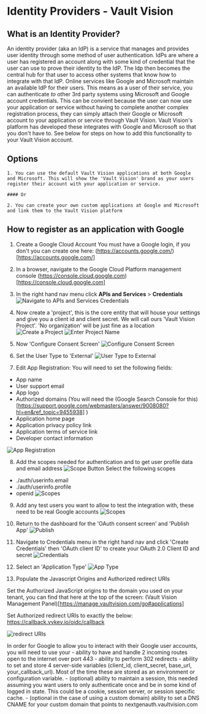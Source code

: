 Identity Providers - Vault Vision
==================

## What is an Identity Provider?

An identity provider (aka an IdP) is a service that manages and provides user identity through some method of user authentication. IdPs are where a user has registered an account along with some kind of credential that the user can use to prove their identity to the IdP. The Idp then becomes the central hub for that user to access other systems that know how to integrate with that IdP. Online services like Google and Microsoft maintain an available IdP for their users.  This means as a user of their service, you can authenticate _to_ other 3rd party systems using Microsoft and Google account credentials. This can be convient because the user can now use your application or service without having to complete another complex registration process, they can simply attach their Google or Microsoft account to your application or service through Vault Vision. Vault Vision's platform has developed these integrates with Google and Microsoft so that you don't have to.  See below for steps on how to add this functionality to your Vault Vision account.  

## Options

	1. You can use the default Vault Vision applications at both Google and Microsoft. This will show the 'Vault Vision' brand as your users register their account with your application or service.

	#### Or

	2. You can create your own custom applications at Google and Microsoft and link them to the Vault Vision platform

## How to register as an application with Google

1. Create a Google Cloud Account
You must have a Google login, if you don't you can create one here: (https://accounts.google.com/)[https://accounts.google.com/]


2. In a browser, navigate to the Google Cloud Platform management console
(https://console.cloud.google.com)[https://console.cloud.google.com]

3. In the right hand nav menu click **APIs and Services** > **Credentials**
![Navigate to APIs and Services  Credentials](/google-ss/step1.png)

4. Now create a 'project', this is the core entity that will house your settings and give you a client id and client secret.  We will call ours 'Vault Vision Project'.  'No organization' will be just fine as a location
![Create a Project](/google-ss/step2.png)
![Enter Project Name](/google-ss/step3.png)

5. Now 'Configure Consent Screen'
![Configure Consent Screen](/google-ss/step4.png)

6. Set the User Type to 'External'
![User Type to External](/google-ss/step5.png)

7. Edit App Registration:
You will need to set the following fields:
- App name
- User support email
- App logo
- Authorized domains (You will need the (Google Search Console for this)[https://support.google.com/webmasters/answer/9008080?hl=en&ref_topic=9455938]  )
- Application home page
- Application privacy policy link
- Application terms of service link
- Developer contact information

![App Registration](/google-ss/step6.png)

8. Add the scopes needed for authentication and to get user profile data and email address
![Scope Button](/google-ss/step7.png)
Select the following scopes
- ./auth/userinfo.email
- ./auth/userinfo.profile
- openid
![Scopes](/google-ss/step8.png)

9. Add any test users you want to allow to test the integration with, these need to be real Google accounts
![Scopes](/google-ss/step9.png)

10. Return to the dashboard for the 'OAuth consent screen' and 'Publish App'
![Publish](/google-ss/step10.png)

11. Navigate to Credentials menu in the right hand nav and click 'Create Credentials' then 'OAuth client ID' to create your OAuth 2.0 Client ID and secret
![Credentials](/google-ss/step11.png)

12. Select an 'Application Type'
![App Type](/google-ss/step12.png)

13. Populate the Javascript Origins and Authorized redirect URIs

Set the Authorized JavaScript origins to the domain you used on your tenant, you can find that here at the top of the screen:
(Vault Vision Management Panel)[https://manage.vaultvision.com/go#applications]

Set Authorized redirect URIs to exactly the below:
https://callback.vvkey.io/oidc/callback

![redirect URIs](/google-ss/step13.png)


In order for Google to allow you to interact with their Google user accounts, you will need to use your 
	- ability to have and handle 2 incoming routes open to the internet over port 443
	- ability to perform 302 redirects
	- ability to set and store 4 server-side variables (client_id, client_secret, base_url, your_callback_url). Most of the time these are stored as an environment or configuration variable.
	- (optional) ability to maintain a session, this needed assuming you want users to only authenticate once and be in some kind of logged in state. This could be a cookie, session server, or session specific cache.
	- (optional in the case of using a custom domain) ability to set a DNS CNAME for your custom domain that points to nextgenauth.vaultvision.com
